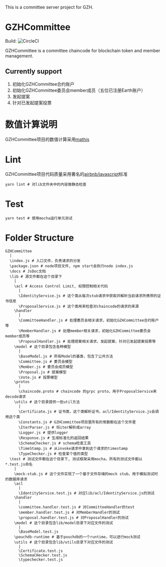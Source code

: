 This is a committee server project for GZH.

# GZHCommittee

Build: ![CircleCI](https://circleci.com/gh/XDMu/GZHCommittee.svg?style=svg&circle-token=4cb35b539516bb03931618c69ad11933bf24f60d)

GZHCommittee is a committee chaincode for blockchain token and member management.

## Currently support

1. 初始化GZHCommittee合约账户
2. 初始化GZHCommittee委员会member成员（五位已注册Earth账户）
3. 发起提案
4. 针对已发起提案投票

# 数值计算说明

GZHCommittee项目的数值计算采用[mathjs](http://mathjs.org/)

# Lint

GZHCommittee项目代码质量采用著名的[airbnb/javascript](https://github.com/airbnb/javascript)标准

```
yarn lint # 对lib文件夹中的内容做静态检查
```

# Test

```
yarn test # 使用mocha运行单元测试
```

# Folder Structure

```
GZHCommittee
  |
  \index.js # 入口文件，负责请求的分发
  \package.json # node项目文件, npm start会执行node index.js
  \docs # JsDoc文档
  \lib # 源文件都在这个目录下
    |
    \acl # Access Control Limit, 权限控制相关代码
      |
      \IdentityService.js # 这个类从每次stub请求中获取并解析当前请求所携带的证书信息
      \ProposalService.js # 这个类用来检查对chaincode的请求的来源
    \handler
      |
      \CommitteeHandler.js # 处理委员会相关请求，初始化GZHCommittee合约账户等
      \MemberHandler.js # 处理member相关请求，初始化GZHCommittee委员会member成员等
      \ProposalHandler.js # 处理提案相关请求，发起提案，针对已发起提案投票等
    \model # 这个目录包含各种模型
      |
      \BaseModel.js # 所有Model的基类，包含了公共方法
      \Committee.js # 委员会模型
      \Member.js # 委员会成员模型
      \Proposal.js # 提案模型
      \Vote.js # 投票模型
    \protos
      |
      \chaincode.proto # chaincode 的grpc proto，用于ProposalService来decode请求
    \utils # 这个目录提供一些util方法
      |
      \Certificate.js # 证书类，这个类解析证书，acl/IdentityService.js会调用这个类
      \Constants.js # GZHCommittee项目里所有的常数都在这个文件里
      \IterParser.js # 将iter解析成array
      \Logger.js # 提供logger
      \Response.js # 生成标准化的返回结果
      \SchemaChecker.js # schema检查工具
      \TimeStamp.js # 从invoke请求中拿到这个请求的timestamp
      \TypeChecker.js # 检查某个值的类型
  \test # 测试文件都在这个目录下, 测试框架采用mocha，所有的测试文件都以*.test.js命名
    |
    \mock-stub.js # 这个文件实现了一个基于文件存储的mock stub，用于模拟测试时的数据库请求
    \acl
      |
      \IdentityService.test.js # 对应lib/acl/IdentityService.js的测试
    \handler
      |
      \committee.handler.test.js # 对CommitteeHandler的test
      \member.handler.test.js # 对MemberHandler的测试
      \proposal.handler.test.js # 对ProposalHandler的测试
    \model # 这个目录包含lib/model目录下对应文件的测试
      |
      \BaseModel.test.js
    \pouchdb-runtime # 基于pouchdb的一个runtime，可以进行mock测试
    \utils # 这个目录包含lib/utils目录下对应文件的测试
      |
      \Certificate.test.js
      \SchemaCHecker.test.js
      \typechecker.test.js
```
